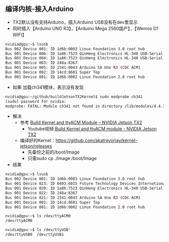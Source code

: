 ## 编译内核-接入Arduino

- TX2默认没有支持Arduino，插入Arduino USB没有在dev里显示
- 同时插入【Arduino UNO R3】，【Arduino Mega 2560国产】，【Wemos D1 WIFI】
```bash
nvidia@gpu:~$ lsusb
Bus 002 Device 001: ID 1d6b:0003 Linux Foundation 3.0 root hub
Bus 001 Device 006: ID 1a86:7523 QinHeng Electronics HL-340 USB-Serial adapter #Mega 2560
Bus 001 Device 004: ID 1a86:7523 QinHeng Electronics HL-340 USB-Serial adapter #D1 WIFI
Bus 001 Device 003: ID 248a:8367
Bus 001 Device 005: ID 2341:0043 Arduino SA Uno R3 (CDC ACM)
Bus 001 Device 002: ID 14cd:8601 Super Top
Bus 001 Device 001: ID 1d6b:0002 Linux Foundation 2.0 root hub
```

- 如果 加载ch341模块，表示没有发现
```bash
nvidia@gpu:~/github/buildJetsonTX2Kernel$ sudo modprobe ch341
[sudo] password for nvidia:
modprobe: FATAL: Module ch341 not found in directory /lib/modules/4.4.38-tegra
```

- 解决
    - 参考 [Build Kernel and ttyACM Module – NVIDIA Jetson TX2](http://www.jetsonhacks.com/2017/07/31/build-kernel-ttyacm-module-nvidia-jetson-tx2/)
        - Youtube视频 [Build Kernel and ttyACM module - NVIDIA Jetson TX2](https://www.youtube.com/watch?v=tDZF7ntLbxc)
    - 编译好的Kernel：https://github.com/akatrevorjay/kernel-jetson/releases
        - 先备份之前的/boot/Image
        - 只需sudo cp ./Image /boot/Image
- 结果
```bash
nvidia@gpu:~$ lsusb
Bus 002 Device 001: ID 1d6b:0003 Linux Foundation 3.0 root hub
Bus 001 Device 023: ID 0403:6015 Future Technology Devices International, Ltd Bridge(I2C/SPI/UART/FIFO)
Bus 001 Device 020: ID 1a86:7523 QinHeng Electronics HL-340 USB-Serial adapter
Bus 001 Device 022: ID 248a:8367
Bus 001 Device 021: ID 2341:0043 Arduino SA Uno R3 (CDC ACM)
Bus 001 Device 002: ID 14cd:8601 Super Top
Bus 001 Device 001: ID 1d6b:0002 Linux Foundation 2.0 root hub

nvidia@gpu:~$ ls /dev/ttyACM0
/dev/ttyACM0

nvidia@gpu:~$ ls /dev/ttyUSB*
/dev/ttyUSB0  /dev/ttyUSB1
```        